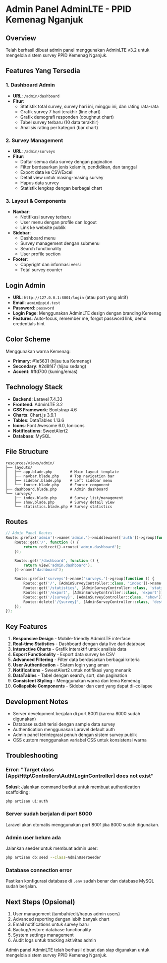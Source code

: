 # Admin Panel AdminLTE - PPID Kemenag Nganjuk

## Overview
Telah berhasil dibuat admin panel menggunakan AdminLTE v3.2 untuk mengelola sistem survey PPID Kemenag Nganjuk.

## Features Yang Tersedia

### 1. Dashboard Admin
- **URL**: `/admin/dashboard`
- **Fitur**:
  - Statistik total survey, survey hari ini, minggu ini, dan rating rata-rata
  - Grafik survey 7 hari terakhir (line chart)
  - Grafik demografi responden (doughnut chart)
  - Tabel survey terbaru (10 data terakhir)
  - Analisis rating per kategori (bar chart)

### 2. Survey Management
- **URL**: `/admin/surveys`
- **Fitur**:
  - Daftar semua data survey dengan pagination
  - Filter berdasarkan jenis kelamin, pendidikan, dan tanggal
  - Export data ke CSV/Excel
  - Detail view untuk masing-masing survey
  - Hapus data survey
  - Statistik lengkap dengan berbagai chart

### 3. Layout & Components
- **Navbar**:
  - Notifikasi survey terbaru
  - User menu dengan profile dan logout
  - Link ke website publik
- **Sidebar**:
  - Dashboard menu
  - Survey management dengan submenu
  - Search functionality
  - User profile section
- **Footer**:
  - Copyright dan informasi versi
  - Total survey counter

## Login Admin
- **URL**: `http://127.0.0.1:8001/login` (atau port yang aktif)
- **Email**: `admin@ppid.test`
- **Password**: `password`
- **Login Page**: Menggunakan AdminLTE design dengan branding Kemenag
- **Features**: Auto-focus, remember me, forgot password link, demo credentials hint

## Color Scheme
Menggunakan warna Kemenag:
- **Primary**: #1e5631 (hijau tua Kemenag)
- **Secondary**: #2d8f47 (hijau sedang)
- **Accent**: #ffd700 (kuning/emas)

## Technology Stack
- **Backend**: Laravel 7.4.33
- **Frontend**: AdminLTE 3.2
- **CSS Framework**: Bootstrap 4.6
- **Charts**: Chart.js 3.9.1
- **Tables**: DataTables 1.13.6
- **Icons**: Font Awesome 6.0, Ionicons
- **Notifications**: SweetAlert2
- **Database**: MySQL

## File Structure
```
resources/views/admin/
├── layouts/
│   ├── app.blade.php        # Main layout template
│   ├── navbar.blade.php     # Top navigation bar
│   ├── sidebar.blade.php    # Left sidebar menu
│   └── footer.blade.php     # Footer component
├── dashboard.blade.php      # Admin dashboard
└── surveys/
    ├── index.blade.php      # Survey list/management
    ├── show.blade.php       # Survey detail view
    └── statistics.blade.php # Survey statistics
```

## Routes
```php
// Admin Panel Routes
Route::prefix('admin')->name('admin.')->middleware(['auth'])->group(function () {
    Route::get('/', function () {
        return redirect()->route('admin.dashboard');
    });

    Route::get('/dashboard', function () {
        return view('admin.dashboard');
    })->name('dashboard');

    Route::prefix('surveys')->name('surveys.')->group(function () {
        Route::get('/', [AdminSurveyController::class, 'index'])->name('index');
        Route::get('/statistics', [AdminSurveyController::class, 'statistics'])->name('statistics');
        Route::get('/export', [AdminSurveyController::class, 'export'])->name('export');
        Route::get('/{survey}', [AdminSurveyController::class, 'show'])->name('show');
        Route::delete('/{survey}', [AdminSurveyController::class, 'destroy'])->name('destroy');
    });
});
```

## Key Features
1. **Responsive Design** - Mobile-friendly AdminLTE interface
2. **Real-time Statistics** - Dashboard dengan data live dari database
3. **Interactive Charts** - Grafik interaktif untuk analisis data
4. **Export Functionality** - Export data survey ke CSV
5. **Advanced Filtering** - Filter data berdasarkan berbagai kriteria
6. **User Authentication** - Sistem login yang aman
7. **Notifications** - SweetAlert2 untuk notifikasi yang menarik
8. **DataTables** - Tabel dengan search, sort, dan pagination
9. **Consistent Styling** - Menggunakan warna dan tema Kemenag
10. **Collapsible Components** - Sidebar dan card yang dapat di-collapse

## Development Notes
- Server development berjalan di port 8001 (karena 8000 sudah digunakan)
- Database sudah terisi dengan sample data survey
- Authentication menggunakan Laravel default auth
- Admin panel terintegrasi penuh dengan sistem survey publik
- CSS custom menggunakan variabel CSS untuk konsistensi warna

## Troubleshooting

### Error: "Target class [App\Http\Controllers\Auth\LoginController] does not exist"
**Solusi**: Jalankan command berikut untuk membuat authentication scaffolding:
```bash
php artisan ui:auth
```

### Server sudah berjalan di port 8000
Laravel akan otomatis menggunakan port 8001 jika 8000 sudah digunakan.

### Admin user belum ada
Jalankan seeder untuk membuat admin user:
```bash
php artisan db:seed --class=AdminUserSeeder
```

### Database connection error
Pastikan konfigurasi database di `.env` sudah benar dan database MySQL sudah berjalan.

## Next Steps (Opsional)
1. User management (tambah/edit/hapus admin users)
2. Advanced reporting dengan lebih banyak chart
3. Email notifications untuk survey baru
4. Backup/restore database functionality
5. System settings management
6. Audit logs untuk tracking aktivitas admin

Admin panel AdminLTE telah berhasil dibuat dan siap digunakan untuk mengelola sistem survey PPID Kemenag Nganjuk.
